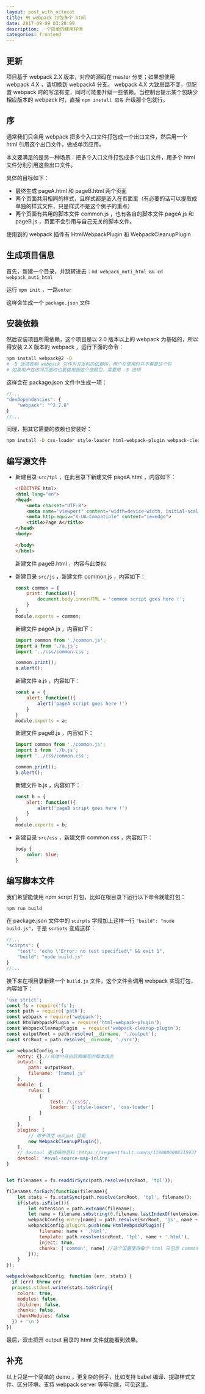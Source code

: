 ```yaml
---
layout: post_with_octocat
title: 用 webpack 打包多个 html 
date: 2017-09-09 03:20:09
description: 一个简单的使用样例
categories: frontend
---
```


## 更新

项目基于 webpack 2.X 版本，对应的源码在 master 分支；如果想使用 webpack 4.X ，请切换到 webpack4 分支。 webpack 4.X 大致思路不变，但配置 webpack 时的写法有变，同时可能要升级一些依赖。当控制台提示某个包缺少相应版本的 webpack 时，直接 `npm install 包名` 升级那个包就行。

## 序
通常我们只会用 webpack 把多个入口文件打包成一个出口文件，然后用一个 html 引用这个出口文件，做成单页应用。

本文要满足的是另一种场景：把多个入口文件打包成多个出口文件，用多个 html 文件分别引用这些出口文件。

具体的目标如下：
- 最终生成 pageA.html 和 pageB.html 两个页面
- 两个页面共用相同的样式，且样式都是嵌入在页面里（有必要的话可以提取成单独的样式文件，只是样式不是这个例子的重点）
- 两个页面有共用的脚本文件 common.js ，也有各自的脚本文件 pageA.js 和 pageB.js ，页面不会引用与自己无关的脚本文件。

使用到的 webpack 插件有 HtmlWebpackPlugin 和 WebpackCleanupPlugin

## 生成项目信息

首先，新建一个目录，并跳转进去：`md webpack_muti_html && cd webpack_muti_html`

运行 `npm init` ，一路`enter`

这样会生成一个 `package.json` 文件

## 安装依赖

然后安装项目所需依赖，这个项目是以 2.0 版本以上的 webpack 为基础的，所以得安装 2.X 版本的 webpack ，运行下面的命令：
```bash
npm install webpack@2 -D
# -D 选项表明 webpack 只作为开发时的依赖包，用户在使用时并不需要这个包
# 如果用户在访问页面时也要使用到这个依赖包，需要用 -S 选项
```
这样会在 package.json 文件中生成一项：
```javascript
//...
"devDependencies": {
    "webpack": "^2.7.0"
}
//...
```
同理，把其它需要的依赖也安装好：
```bash
npm install -D css-loader style-loader html-webpack-plugin webpack-cleanup-plugin
```
## 编写源文件
- 新建目录 `src/tpl` ，在此目录下新建文件 pageA.html ，内容如下：
    ```html
    <!DOCTYPE html>
    <html lang="en">
    <head>
        <meta charset="UTF-8">
        <meta name="viewport" content="width=device-width, initial-scale=1.0">
        <meta http-equiv="X-UA-Compatible" content="ie=edge">
        <title>Page A</title>
    </head>
    <body>
        
    </body>
    </html>
    ```
    新建文件 pageB.html ，内容与此类似

- 新建目录 `src/js` ，新建文件 common.js ，内容如下：
    ```javascript
    const common = {
        print: function(){
            document.body.innerHTML = 'common script goes here !';
        }
    }
    module.exports = common; 
    ```
    新建文件 pageA.js ，内容如下：
    ```javascript
    import common from './common.js';
    import a from './a.js';
    import '../css/common.css';

    common.print();
    a.alert();
    ```

    新建文件 a.js ，内容如下：
    ```javascript
    const a = {
        alert: function(){
            alert('pageA script goes here !')
        }
    }
    module.exports = a;
    ```

    新建文件 pageB.js ，内容如下：
    ```javascript
    import common from './common.js';
    import b from './b.js';
    import '../css/common.css';

    common.print();
    b.alert();
    ```

    新建文件 b.js ，内容如下：
    ```javascript
    const b = {
        alert: function(){
            alert('pageB script goes here !')
        }
    }
    module.exports = b;
    ```

- 新建目录 `src/css` ，新建文件 common.css ，内容如下：
    ```css
    body {
        color: blue;
    }
    ```

## 编写脚本文件
我们希望能使用 npm script 打包，比如在根目录下运行以下命令就能打包：
```bash
npm run build 
```
在 package.json 文件中的 `scirpts` 字段加上这样一行 `"build": "node build.js"`，于是 `scripts` 变成这样：
```javascript
//...
"scirpts": {
    "test": "echo \"Error: no test specified\" && exit 1",
    "build": "node build.js"
}
//...
```
接下来在根目录新建一个 `build.js` 文件，这个文件会调用 webpack 实现打包，内容如下：
```javascript
'use strict';
const fs = require('fs');
const path = require('path');
const webpack = require('webpack');
const HtmlWebpackPlugin = require('html-webpack-plugin');
const WebpackCleanupPlugin  = require('webpack-cleanup-plugin');
const outputRoot = path.resolve(__dirname, './output');
const srcRoot = path.resolve(__dirname, './src');

var webpackConfig = {
    entry: {},//具体内容由后面编写的脚本填充
    output: {
        path: outputRoot,
        filename: '[name].js'
    },
    module: {
        rules: [
            {
                test: /\.css$/,
                loader: ['style-loader', 'css-loader']
            }
        ]
    },
    plugins: [
        // 用于清空 output 目录
        new WebpackCleanupPlugin(),
    ],
    // devtool 更详细的资料：https://segmentfault.com/a/1190000008315937
    devtool: '#eval-source-map-inline'
}


let filenames = fs.readdirSync(path.resolve(srcRoot, 'tpl'));

filenames.forEach(function(filename){
    let stats = fs.statSync(path.resolve(srcRoot, 'tpl', filename));
    if(stats.isFile()){
        let extension = path.extname(filename);
        let name = filename.substring(0,filename.lastIndexOf(extension));
        webpackConfig.entry[name] = path.resolve(srcRoot, 'js', name + '.js')
        webpackConfig.plugins.push(new HtmlWebpackPlugin({
            filename: name + '.html',
            template: path.resolve(srcRoot, 'tpl', name + '.html'),
            inject: true,
            chunks: ['common', name] //这个设置使得每个 html 只包含 common 以及与自己命名相同的那一个 chunk
        }));
    }
});

webpack(webpackConfig, function (err, stats) {
  if (err) throw err
  process.stdout.write(stats.toString({
    colors: true,
    modules: false,
    children: false,
    chunks: false,
    chunkModules: false
  }) + '\n')
})

```

最后，双击把开 output 目录的 html 文件就能看到效果。

## 补充

以上只是一个简单的 demo ，更复杂的例子，比如支持 babel 编译、提取样式文件、区分环境、支持 webpack server 等等功能，可见[这里](https://github.com/yiyizym/webpack_from_scratch)。